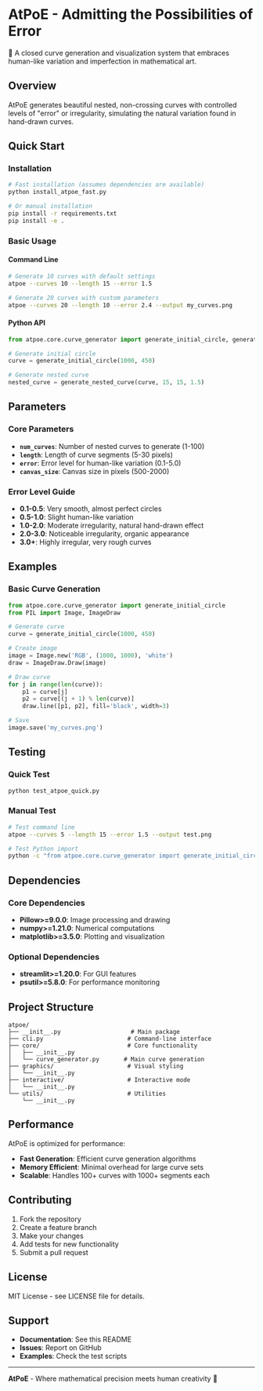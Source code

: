# AtPoE - Admitting the Possibilities of Error

🎨 A closed curve generation and visualization system that embraces human-like variation and imperfection in mathematical art.

## Overview

AtPoE generates beautiful nested, non-crossing curves with controlled levels of "error" or irregularity, simulating the natural variation found in hand-drawn curves.

## Quick Start

### Installation

```bash
# Fast installation (assumes dependencies are available)
python install_atpoe_fast.py

# Or manual installation
pip install -r requirements.txt
pip install -e .
```

### Basic Usage

#### Command Line
```bash
# Generate 10 curves with default settings
atpoe --curves 10 --length 15 --error 1.5

# Generate 20 curves with custom parameters
atpoe --curves 20 --length 10 --error 2.4 --output my_curves.png
```

#### Python API
```python
from atpoe.core.curve_generator import generate_initial_circle, generate_nested_curve

# Generate initial circle
curve = generate_initial_circle(1000, 450)

# Generate nested curve
nested_curve = generate_nested_curve(curve, 15, 15, 1.5)
```

## Parameters

### Core Parameters
- **`num_curves`**: Number of nested curves to generate (1-100)
- **`length`**: Length of curve segments (5-30 pixels)
- **`error`**: Error level for human-like variation (0.1-5.0)
- **`canvas_size`**: Canvas size in pixels (500-2000)

### Error Level Guide
- **0.1-0.5**: Very smooth, almost perfect circles
- **0.5-1.0**: Slight human-like variation
- **1.0-2.0**: Moderate irregularity, natural hand-drawn effect
- **2.0-3.0**: Noticeable irregularity, organic appearance
- **3.0+**: Highly irregular, very rough curves

## Examples

### Basic Curve Generation
```python
from atpoe.core.curve_generator import generate_initial_circle
from PIL import Image, ImageDraw

# Generate curve
curve = generate_initial_circle(1000, 450)

# Create image
image = Image.new('RGB', (1000, 1000), 'white')
draw = ImageDraw.Draw(image)

# Draw curve
for j in range(len(curve)):
    p1 = curve[j]
    p2 = curve[(j + 1) % len(curve)]
    draw.line([p1, p2], fill='black', width=3)

# Save
image.save('my_curves.png')
```

## Testing

### Quick Test
```bash
python test_atpoe_quick.py
```

### Manual Test
```bash
# Test command line
atpoe --curves 5 --length 15 --error 1.5 --output test.png

# Test Python import
python -c "from atpoe.core.curve_generator import generate_initial_circle; print('AtPoE works!')"
```

## Dependencies

### Core Dependencies
- **Pillow>=9.0.0**: Image processing and drawing
- **numpy>=1.21.0**: Numerical computations
- **matplotlib>=3.5.0**: Plotting and visualization

### Optional Dependencies
- **streamlit>=1.20.0**: For GUI features
- **psutil>=5.8.0**: For performance monitoring

## Project Structure

```
atpoe/
├── __init__.py                    # Main package
├── cli.py                        # Command-line interface
├── core/                         # Core functionality
│   ├── __init__.py
│   └── curve_generator.py       # Main curve generation
├── graphics/                     # Visual styling
│   └── __init__.py
├── interactive/                  # Interactive mode
│   └── __init__.py
└── utils/                        # Utilities
    └── __init__.py
```

## Performance

AtPoE is optimized for performance:
- **Fast Generation**: Efficient curve generation algorithms
- **Memory Efficient**: Minimal overhead for large curve sets
- **Scalable**: Handles 100+ curves with 1000+ segments each

## Contributing

1. Fork the repository
2. Create a feature branch
3. Make your changes
4. Add tests for new functionality
5. Submit a pull request

## License

MIT License - see LICENSE file for details.

## Support

- **Documentation**: See this README
- **Issues**: Report on GitHub
- **Examples**: Check the test scripts

---

**AtPoE** - Where mathematical precision meets human creativity 🎨 